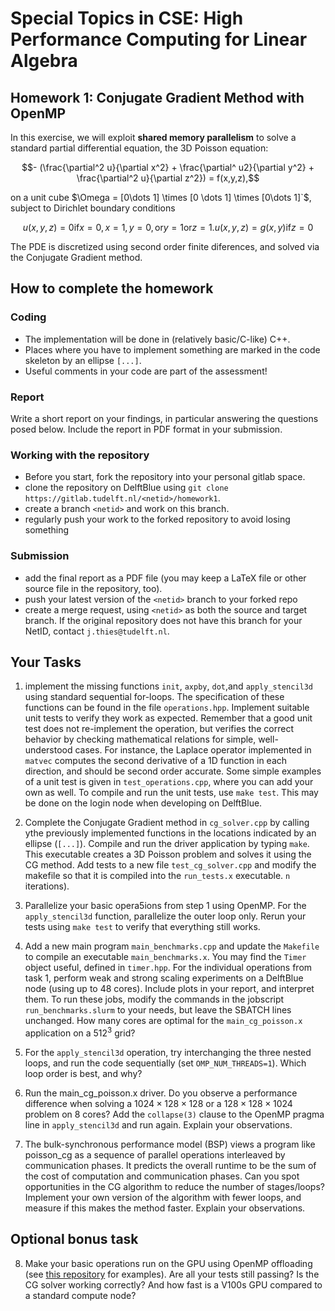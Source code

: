 # Special Topics in CSE: High Performance Computing for Linear Algebra

## Homework 1: Conjugate Gradient Method with OpenMP

In this exercise, we will exploit **shared memory parallelism** to solve
a standard partial differential equation, the 3D Poisson equation:

```math
- (\frac{\partial^2 u}{\partial x^2} + 
\frac{\partial^ u2}{\partial y^2} + 
\frac{\partial^2 u}{\partial z^2})
= f(x,y,z),
```
on a unit cube $\Omega = [0\dots 1] \times [0 \dots 1] \times [0\dots 1]`$, subject to Dirichlet boundary conditions

```math
u(x,y,z)=0 \mathrm{if} x=0, x=1, y=0, \mathrm{or} y=1 \mathrm{or} z=1.
u(x,y,z)=g(x,y) \mathrm{if} z=0
```

The PDE is discretized using second order finite diferences, and solved via the Conjugate Gradient method.

## How to complete the homework

### Coding

- The implementation will be done in (relatively basic/C-like) C++.
- Places where you have to implement something are marked in the code skeleton by an ellipse ``[...]``.
- Useful comments in your code are part of the assessment!

### Report

Write a short report on your findings, in particular answering the questions posed below.
Include the report in PDF format in your submission.

### Working with the repository

- Before you start, fork the repository into your personal gitlab space.
- clone the repository on DelftBlue using ``git clone https://gitlab.tudelft.nl/<netid>/homework1``.
- create a branch ``<netid>`` and work on this branch.
- regularly push your work to the forked repository to avoid losing something

### Submission

- add the final report as a PDF file (you may keep a LaTeX file or other source file in the repository, too).
- push your latest version of the ``<netid>`` branch to your forked repo
- create a merge request, using ``<netid>`` as both the source and target branch. If the original repository
does not have this branch for your NetID, contact ``j.thies@tudelft.nl``.

## Your Tasks

1. implement the missing functions ``init``, ``axpby``, ``dot``,and ``apply_stencil3d`` using standard sequential for-loops.
   The specification of these functions can be found in the file ``operations.hpp``.
   Implement suitable unit tests to verify they work as expected. Remember that a good unit test does not
   re-implement the operation, but verifies the correct behavior by checking mathematical relations for
   simple, well-understood cases. For instance, the Laplace operator implemented in ``matvec`` computes the
   second derivative of a 1D function in each direction, and should be second order accurate.
   Some simple examples of a unit test is given in ``test_operations.cpp``, where you can add your own as well.
   To compile and run the unit tests, use ``make test``. This may be done on the login node when developing on DelftBlue.

2. Complete the Conjugate Gradient method in ``cg_solver.cpp`` by calling ythe previously implemented functions in the
   locations indicated by an ellipse (``[...]``). Compile and run the driver application by typing ``make``. This executable creates a 3D Poisson problem and solves
   it using the CG method. Add tests to a new file ``test_cg_solver.cpp`` and modify the makefile so that it is compiled into the ``run_tests.x`` executable.
   ``n`` iterations).

3. Parallelize your basic opera5ions from step 1 using OpenMP.  For the ``apply_stencil3d`` function, parallelize the outer loop only.
   Rerun your tests using ``make test`` to verify that everything still works.

4. Add a new main program ``main_benchmarks.cpp`` and update the ``Makefile`` to compile an executable ``main_benchmarks.x``.
   You may find the ``Timer`` object useful, defined in ``timer.hpp``.
   For the individual operations from task 1,
   perform weak and strong scaling experiments on a DelftBlue node (using up to 48 cores). Include plots in your report, and interpret them.
   To run these jobs, modify the commands in the jobscript ``run_benchmarks.slurm`` to your needs, but leave the SBATCH lines unchanged.
   How many cores are optimal for the ``main_cg_poisson.x`` application on a $512^3$ grid?

5. For the ``apply_stencil3d`` operation, try interchanging the three nested loops, and run the code sequentially (set ``OMP_NUM_THREADS=1``).
   Which loop order is best, and why? 

6. Run the main_cg_poisson.x driver. Do you observe a performance difference when solving a $`1024 \times 128 \times 128`$ or a $`128 \times 128 \times 1024`$ problem on 8 cores? Add the ``collapse(3)`` clause to the OpenMP pragma line in ``apply_stencil3d`` and run again.
Explain your observations.

7. The bulk-synchronous performance model (BSP) views a program like poisson_cg as a sequence of parallel operations interleaved by communication phases.
It predicts the overall runtime to be the sum of the cost of computation and communication phases. Can you spot opportunities in the CG algorithm to reduce
the number of stages/loops? Implement your own version of the algorithm with fewer loops, and measure if this makes the method faster. Explain your observations.

## Optional bonus task

8. Make your basic operations run on the GPU using OpenMP offloading (see [this repository](https://gitlab.tudelft.nl/dhpc/training/c-examples) for examples).
Are all your tests still passing? Is the CG solver working correctly? And how fast is a V100s GPU compared to a standard compute node?


